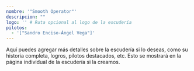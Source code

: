 ```yaml
---
nombre: '"Smooth Operator"'
descripcion: ""
logo: '' # Ruta opcional al logo de la escudería
pilotos:
  - '["Sandro Enciso-Ángel Vega"]'
---
```


Aquí puedes agregar más detalles sobre la escudería si lo deseas, como su historia completa, logros, pilotos destacados, etc. Esto se mostrará en la página individual de la escudería si la creamos.
